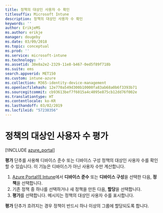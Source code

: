```yaml
---
title: 정책의 대상인 사용자 수 확인
titlesuffix: Microsoft Intune
description: 정책의 대상인 사용자 수 확인
keywords: ''
author: ErikjeMS
ms.author: erikje
manager: dougeby
ms.date: 03/09/2018
ms.topic: conceptual
ms.prod: ''
ms.service: microsoft-intune
ms.technology: ''
ms.assetid: 38e8a2e2-2329-11e8-b467-0ed5f89f718b
ms.suite: ems
search.appverid: MET150
ms.custom: intune-azure
ms.collection: M365-identity-device-management
ms.openlocfilehash: 12e770a549d300b10000fa83ab68a0b6f3393b71
ms.sourcegitcommit: cb93613bef7f6015a4c4095e875cb12dd76f002e
ms.translationtype: HT
ms.contentlocale: ko-KR
ms.lasthandoff: 03/02/2019
ms.locfileid: "57238356"
---
```

# <a name="evaluate-how-many-users-are-targeted-by-a-policy"></a>정책의 대상인 사용자 수 평가
[!INCLUDE [azure_portal](./includes/azure_portal.md)]

**평가** 단추를 사용해 디바이스 준수 또는 디바이스 구성 정책의 대상인 사용자 수를 확인할 수 있습니다. 이 기능은 디바이스가 아닌 사용자 수만 계산합니다.

1.  [Azure Portal의 Intune](https://aka.ms/intuneportal)에서 **디바이스 준수** 또는 **디바이스 구성**을 선택한 다음, **정책**을 선택합니다.
2.  기존 정책 중 하나를 선택하거나 새 정책을 만든 다음, **할당**을 선택합니다.
3.  **평가**를 선택합니다. 메시지는 정책의 대상인 사용자 수를 표시합니다.

**평가** 단추가 흐려지는 경우 정책이 반드시 하나 이상의 그룹에 할당되도록 합니다.

